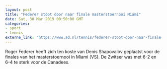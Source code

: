 ```yaml
---
layout: post
title: "Federer stoot door naar finale masterstoernooi Miami"
date: Sat, 30 Mar 2019 00:50:00 GMT
categories: 
- sport 
- tennis 
externe_link: "https://www.ad.nl/tennis/federer-stoot-door-naar-finale-masterstoernooi-miami~a5df1921/"
---
```


Roger Federer heeft zich ten koste van Denis Shapovalov geplaatst voor de finales van het masterstoernooi in Miami (VS). De Zwitser was met 6-2 en 6-4 te sterk voor de Canadees.
